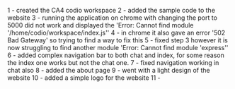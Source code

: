 1 - created the CA4 codio workspace
2 - added the sample code to the website
3 - running the application on chrome with changing the port to 5000 did not work and displayed the 'Error: Cannot find module '/home/codio/workspace/index.js''
4 - in chrome it also gave an error '502 Bad Gateway' so trying to find a way to fix this
5 - fixed step 3 however it is now struggling to find another module 'Error: Cannot find module 'express''
6 - added complex navigation bar to both chat and index, for some reason the index one works but not the chat one.
7 - fixed navigation working in chat also
8 - added the about page
9 - went with a light design of the website
10 - added a simple logo for the website
11 - 